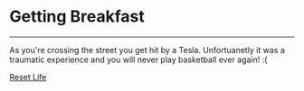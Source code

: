 # Getting Breakfast
---

As you're crossing the street you get hit by a Tesla. Unfortuanetly it was a traumatic experience and you will never play basketball ever again! :(

[Reset Life](alarm.md) 